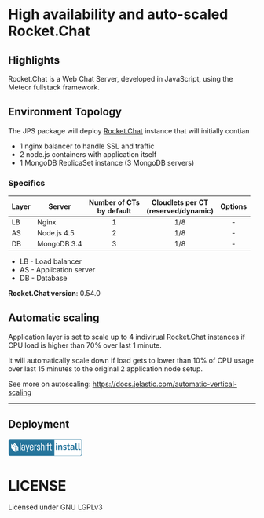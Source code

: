 # High availability and auto-scaled Rocket.Chat

## Highlights

Rocket.Chat is a Web Chat Server, developed in JavaScript, using the Meteor fullstack framework.

## Environment Topology

The JPS package will deploy [Rocket.Chat](https://github.com/RocketChat/Rocket.Chat) instance that will initially contian 

* 1 nginx balancer to handle SSL and traffic
* 2 node.js containers with application itself
* 1 MongoDB ReplicaSet instance (3 MongoDB servers)

### Specifics

 Layer | Server          | Number of CTs <br/> by default | Cloudlets per CT <br/> (reserved/dynamic) | Options
-------|-----------------| :-----------------------------:|:-----------------------------------------:|:-----:
LB     |      Nginx      |           1                    |           1/8                             |   -
AS     |   Node.js 4.5   |           2                    |           1/8                             |   -
DB     |   MongoDB 3.4   |           3                    |           1/8                             |   -

* LB - Load balancer
* AS - Application server
* DB - Database

**Rocket.Chat version**: 0.54.0

## Automatic scaling

Application layer is set to scale up to 4 indivirual Rocket.Chat instances if CPU load is higher than 70% over last 1 minute.

It will automatically scale down if load gets to lower than 10% of CPU usage over last 15 minutes to the original 2 application node setup.

See more on autoscaling: https://docs.jelastic.com/automatic-vertical-scaling

---

## Deployment

[![Deploy to Layershift Jelastic PaaS](images/layershift-install-3.png)](http://jps.layershift.com/rocketchat/deploy.html)

# LICENSE

Licensed under GNU LGPLv3
